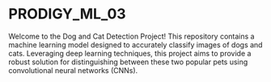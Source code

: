 # PRODIGY_ML_03
Welcome to the Dog and Cat Detection Project! This repository contains a machine learning model designed to accurately classify images of dogs and cats. Leveraging deep learning techniques, this project aims to provide a robust solution for distinguishing between these two popular pets using convolutional neural networks (CNNs).
